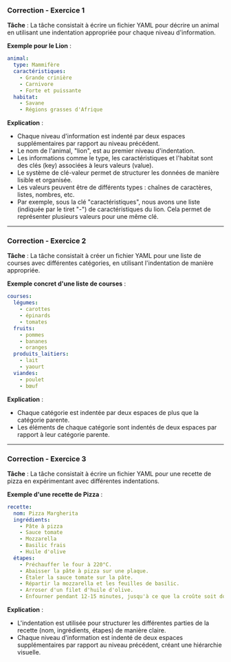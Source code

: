 ### Correction - Exercice 1
  
**Tâche** :
La tâche consistait à écrire un fichier YAML pour décrire un animal en utilisant une indentation appropriée pour chaque niveau d'information.

**Exemple pour le Lion** :
```yaml
animal:
  type: Mammifère
  caractéristiques:
    - Grande crinière
    - Carnivore
    - Forte et puissante
  habitat:
    - Savane
    - Régions grasses d'Afrique
```

**Explication** :
- Chaque niveau d'information est indenté par deux espaces supplémentaires par rapport au niveau précédent.
- Le nom de l'animal, "lion", est au premier niveau d'indentation.
- Les informations comme le type, les caractéristiques et l'habitat sont des clés (key) associées à leurs valeurs (value).
- Le système de clé-valeur permet de structurer les données de manière lisible et organisée.
- Les valeurs peuvent être de différents types : chaînes de caractères, listes, nombres, etc.
- Par exemple, sous la clé "caractéristiques", nous avons une liste (indiquée par le tiret "-") de caractéristiques du lion. Cela permet de représenter plusieurs valeurs pour une même clé.

-------------------------

### Correction - Exercice 2

**Tâche** :
La tâche consistait à créer un fichier YAML pour une liste de courses avec différentes catégories, en utilisant l'indentation de manière appropriée.

**Exemple concret d'une liste de courses** :
```yaml
courses:
  légumes:
    - carottes
    - épinards
    - tomates
  fruits:
    - pommes
    - bananes
    - oranges
  produits_laitiers:
    - lait
    - yaourt
  viandes:
    - poulet
    - bœuf
```

**Explication** :
- Chaque catégorie est indentée par deux espaces de plus que la catégorie parente.
- Les éléments de chaque catégorie sont indentés de deux espaces par rapport à leur catégorie parente.

-------------------------

### Correction - Exercice 3

**Tâche** :
La tâche consistait à écrire un fichier YAML pour une recette de pizza en expérimentant avec différentes indentations.

**Exemple d'une recette de Pizza** :
```yaml
recette:
  nom: Pizza Margherita
  ingrédients:
    - Pâte à pizza
    - Sauce tomate
    - Mozzarella
    - Basilic frais
    - Huile d'olive
  étapes:
    - Préchauffer le four à 220°C.
    - Abaisser la pâte à pizza sur une plaque.
    - Étaler la sauce tomate sur la pâte.
    - Répartir la mozzarella et les feuilles de basilic.
    - Arroser d'un filet d'huile d'olive.
    - Enfourner pendant 12-15 minutes, jusqu'à ce que la croûte soit dorée.
```

**Explication** :
- L'indentation est utilisée pour structurer les différentes parties de la recette (nom, ingrédients, étapes) de manière claire.
- Chaque niveau d'information est indenté de deux espaces supplémentaires par rapport au niveau précédent, créant une hiérarchie visuelle.
